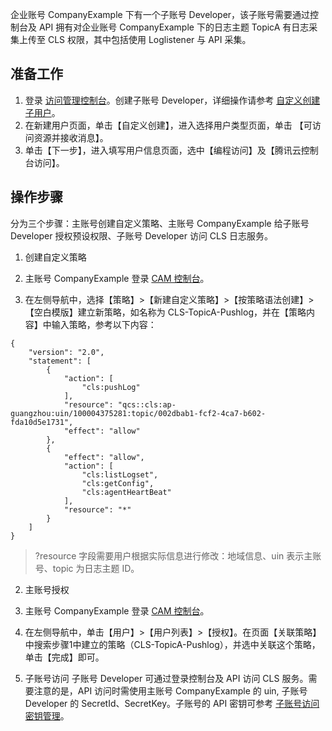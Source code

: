 
企业账号 CompanyExample 下有一个子账号 Developer，该子账号需要通过控制台及 API 拥有对企业账号 CompanyExample 下的日志主题 TopicA 有日志采集上传至 CLS 权限，其中包括使用 Loglistener 与 API 采集。

## 准备工作

1. 登录 [访问管理控制台](https://console.cloud.tencent.com/cam)。创建子账号 Developer，详细操作请参考 [自定义创建子用户](https://cloud.tencent.com/document/product/598/13674)。
2. 在新建用户页面，单击【自定义创建】，进入选择用户类型页面，单击 【可访问资源并接收消息】。
3. 单击【下一步】，进入填写用户信息页面，选中【编程访问】及【腾讯云控制台访问】。


## 操作步骤

分为三个步骤：主账号创建自定义策略、主账号 CompanyExample 给子账号 Developer 授权预设权限、子账号 Developer 访问 CLS 日志服务。
1. 创建自定义策略

 1. 主账号 CompanyExample 登录 [CAM 控制台](https://console.cloud.tencent.com/cam)。
 1. 在左侧导航中，选择【策略】>【新建自定义策略】>【按策略语法创建】>【空白模版】建立新策略，如名称为 CLS-TopicA-Pushlog，并在【策略内容】中输入策略，参考以下内容：
```plaintext
{
    "version": "2.0",
    "statement": [
        {
            "action": [
                "cls:pushLog"
            ],
            "resource": "qcs::cls:ap-guangzhou:uin/100004375281:topic/002dbab1-fcf2-4ca7-b602-fda10d5e1731",
            "effect": "allow"
        },
        {
            "effect": "allow",
            "action": [
                "cls:listLogset",
                "cls:getConfig",
                "cls:agentHeartBeat"
            ],
            "resource": "*"
        }
    ]
}
```
>?resource 字段需要用户根据实际信息进行修改：地域信息、uin 表示主账号、topic 为日志主题 ID。
>

2. 主账号授权

 1. 主账号 CompanyExample 登录 [CAM 控制台](https://console.cloud.tencent.com/cam)。
 1. 在左侧导航中，单击【用户】>【用户列表】>【授权】。在页面【关联策略】中搜索步骤1中建立的策略（CLS-TopicA-Pushlog），并选中关联这个策略，单击【完成】即可。
      
3. 子账号访问
子账号 Developer 可通过登录控制台及 API 访问 CLS 服务。需要注意的是，API 访问时需使用主账号 CompanyExample 的 uin, 子账号 Developer 的 SecretId、SecretKey。子账号的 API  密钥可参考 [子账号访问密钥管理](https://cloud.tencent.com/document/product/598/37140)。

